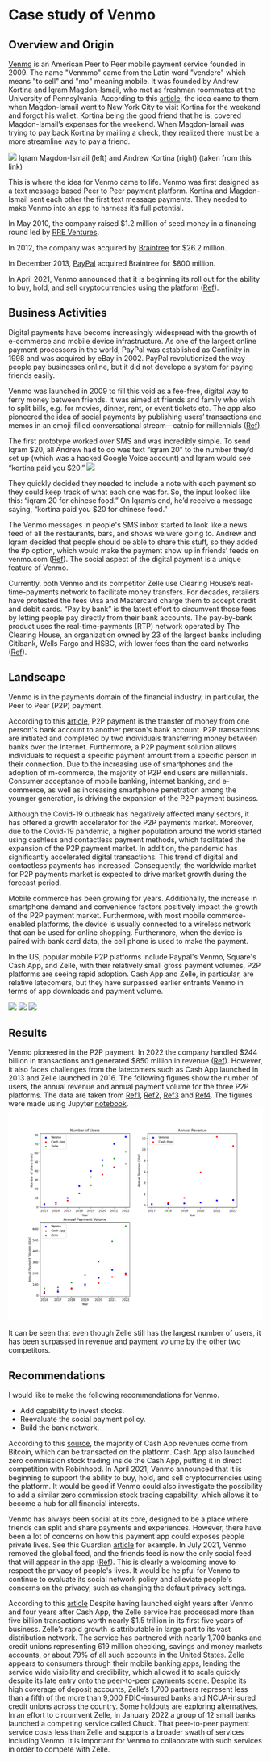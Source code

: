 # Case study of Venmo

## Overview and Origin
<!--
* What is the name of the company?

* When was the company incorporated?

* Who are the founders of the company?

* How did the idea for the company (or project) come about?

* How is the company funded? How much funding have they received?
-->
[Venmo](https://venmo.com/) is an American Peer to Peer mobile payment service founded in 2009. The name "Venmmo" came from the Latin word "vendere" which means "to sell" and "mo" meaning mobile. It was founded by Andrew Kortina and Iqram Magdon-Ismail, who met as freshman roommates at the University of Pennsylvania. According to this [article](https://medium.com/@telgar/venmo-the-wallet-of-the-future-d45900b6811b), the idea came to them when Magdon-Ismail went to New York City to visit Kortina for the weekend and forgot his wallet. Kortina being the good friend that he is, covered Magdon-Ismail’s expenses for the weekend. When Magdon-Ismail was trying to pay back Kortina by mailing a check, they realized there must be a more streamline way to pay a friend.

![](https://thehustle.co/wp-content/uploads/2017/10/Venmo-Founders.jpeg)
Iqram Magdon-Ismail (left) and Andrew Kortina (right) (taken from this [link](https://thehustle.co/how-venmo-started/))

This is where the idea for Venmo came to life. Venmo was first designed as a text message based Peer to Peer payment platform. Kortina and Magdon-Ismail sent each other the first text message payments. They needed to make Venmo into an app to harness it’s full potential. 

In May 2010, the company raised $1.2 million of seed money in a financing round led by [RRE Ventures](https://techcrunch.com/2010/09/16/venmo-1-2-million-iphone/).

In 2012, the company was acquired by [Braintree](https://www.businesswire.com/news/home/20120817005685/en/Braintree-Acquires-Mobile-Payments-Platform-Venmo) for $26.2 million.

In December 2013, [PayPal](https://www.businesswire.com/news/home/20131219005777/en/eBay-Completes-Acquisition-Global-Payments-Innovator-Braintree) acquired Braintree for $800 million.

In April 2021, Venmo announced that it is beginning its roll out for the ability to buy, hold, and sell cryptocurrencies using the platform ([Ref](https://techcrunch.com/2021/04/20/venmo-adds-support-for-buying-holding-and-selling-cryptocurrencies/)).

## Business Activities
<!--
* What specific financial problem is the company or project trying to solve?

* Who is the company's intended customer?  Is there any information about the market size of this set of customers?

* What solution does this company offer that their competitors do not or cannot offer? (What is the unfair advantage they utilize?)

* Which technologies are they currently using, and how are they implementing them? (This may take a little bit of sleuthing–– you may want to search the company’s engineering blog or use sites like StackShare to find this information.)
-->
Digital payments have become increasingly widespread with the growth of e-commerce and mobile device infrastructure. As one of the largest online payment processors in the world, PayPal was established as Confinity in 1998 and was acquired by eBay in 2002. PayPal revolutionized the way people pay businesses online, but it did not develope a system for paying friends easily. 

Venmo was launched in 2009 to fill this void as a fee-free, digital way to ferry money between friends. It was aimed at friends and family who wish to split bills, e.g. for movies, dinner, rent, or event tickets etc. The app also pioneered the idea of social payments by publishing users’ transactions and memos in an emoji-filled conversational stream—catnip for millennials ([Ref](https://www.fastcompany.com/40400786/how-peer-to-peer-payment-pioneer-venmo-grew-up-and-got-serious)).

The first prototype worked over SMS and was incredibly simple. To send Iqram $20, all Andrew had to do was text “iqram 20” to the number they’d set up (which was a hacked Google Voice account) and Iqram would see “kortina paid you $20.”
![](https://thehustle.co/wp-content/uploads/2016/02/venmosms-e1456552555294.png)

They quickly decided they needed to include a note with each payment so they could keep track of what each one was for. So, the input looked like this: “iqram 20 for chinese food.” On Iqram’s end, he’d receive a message saying, “kortina paid you $20 for chinese food.”

The Venmo messages in people's SMS inbox started to look like a news feed of all the restaurants, bars, and shows we were going to. Andrew and Iqram decided that people should be able to share this stuff, so they added the #p option, which would make the payment show up in friends’ feeds on venmo.com ([Ref](https://thehustle.co/how-venmo-started/)). The social aspect of the digital payment is a unique feature of Venmo. 

Currently, both Venmo and its competitor Zelle use Clearing House’s real-time-payments network to facilitate money transfers. For decades, retailers have protested the fees Visa and Mastercard charge them to accept credit and debit cards. “Pay by bank” is the latest effort to circumvent those fees by letting people pay directly from their bank accounts. The pay-by-bank product uses the real-time-payments (RTP) network operated by The Clearing House, an organization owned by 23 of the largest banks including Citibank, Wells Fargo and HSBC, with lower fees than the card networks ([Ref](https://www.forbes.com/sites/emilymason/2022/08/26/new-payment-service-using-same-tech-as-zelle-and-venmo-will-cut-out-visa-and-mastercard-fees/?sh=53ef73cd3343)).

## Landscape
<!--
* What domain of the financial industry is the company in?

* What have been the major trends and innovations of this domain over the last 5–10 years?

* What are the other major companies in this domain?
-->
Venmo is in the payments domain of the financial industry, in particular, the Peer to Peer (P2P) payment. 

According to this [article](https://www.linkedin.com/pulse/p2p-payment-market-size-share-demand-trends-analysis-forecast-ashley/?trk=pulse-article), P2P payment is the transfer of money from one person's bank account to another person's bank account. P2P transactions are initiated and completed by two individuals transferring money between banks over the Internet. Furthermore, a P2P payment solution allows individuals to request a specific payment amount from a specific person in their connection. Due to the increasing use of smartphones and the adoption of m-commerce, the majority of P2P end users are millennials. Consumer acceptance of mobile banking, internet banking, and e-commerce, as well as increasing smartphone penetration among the younger generation, is driving the expansion of the P2P payment business.

Although the Covid-19 outbreak has negatively affected many sectors, it has offered a growth accelerator for the P2P payments market. Moreover, due to the Covid-19 pandemic, a higher population around the world started using cashless and contactless payment methods, which facilitated the expansion of the P2P payment market. In addition, the pandemic has significantly accelerated digital transactions. This trend of digital and contactless payments has increased. Consequently, the worldwide market for P2P payments market is expected to drive market growth during the forecast period.

Mobile commerce has been growing for years. Additionally, the increase in smartphone demand and convenience factors positively impact the growth of the P2P payment market. Furthermore, with most mobile commerce-enabled platforms, the device is usually connected to a wireless network that can be used for online shopping. Furthermore, when the device is paired with bank card data, the cell phone is used to make the payment.

In the US, popular mobile P2P platforms include Paypal's Venmo, Square's Cash App, and Zelle, with their relatively small gross payment volumes, P2P platforms are seeing rapid adoption. Cash App and Zelle, in particular, are relative latecomers, but they have surpassed earlier entrants Venmo in terms of app downloads and payment volume.

[<img src="https://play-lh.googleusercontent.com/YAKMX5YFcuE8_NogkbM7gkqrhBY6CUefbpULAVnNZLSitbo9S3Dw2FIYNqhW0d5G94Y=w480-h960" width="15%">](https://venmo.com/) [<img src="https://play-lh.googleusercontent.com/6RcPDQwPihY591Axu7e6mHhMZ22Q-dqeI5z9GkJiu4Hc-Xha77E6uoeplstYuv5RcnE=w480-h960" width="15%">](https://cash.app/) [<img src="https://play-lh.googleusercontent.com/F4U2pL8z-Ic5FzCfe1xVXMWRvff6oEBIzDsyGRc4mE3bIUPiCfhuXXXvTOfcpVglKqs=w480-h960" width="15%">](https://www.zellepay.com/)

## Results
<!--
* What has been the business impact of this company so far?

* What are some of the core metrics that companies in this domain use to measure success? How is your company performing, based on these metrics?

* How is your company performing relative to competitors in the same domain?
-->
Venmo pioneered in the P2P payment. In 2022 the company handled $244 billion in transactions and generated $850 million in revenue ([Ref](https://www.businessofapps.com/data/venmo-statistics/)). However, it also faces challenges from the latecomers such as Cash App launched in 2013 and Zelle launched in 2016. The following figures show the number of users, the annual revenue and annual payment volume for the three P2P platforms. The data are taken from [Ref1](https://www.businessofapps.com/data/venmo-statistics/), [Ref2](https://www.businessofapps.com/data/cash-app-statistics/), [Ref3](https://buybitcoinworldwide.com/cash-app-statistics/) and [Ref4](https://www.insiderintelligence.com/chart/256010/us-peer-to-peer-p2p-mobile-payment-users-by-platform-2019-2026-millions). The figures were made using Jupyter [notebook](venmo_cash_zelle.ipynb).
![](venmo.png)

It can be seen that even though Zelle still has the largest number of users, it has been surpassed in revenue and payment volume by the other two competitors. 

## Recommendations
<!--
* If you were to advise the company, what products or services would you suggest they offer? (This could be something that a competitor offers, or use your imagination!)

* Why do you think that offering this product or service would benefit the company?

* What technologies would this additional product or service utilize?

* Why are these technologies appropriate for your solution?
-->
I would like to make the following recommendations for Venmo.

* Add capability to invest stocks. 
* Reevaluate the social payment policy. 
* Build the bank network. 

According to this [source](https://www.businessofapps.com/data/cash-app-statistics/), the majority of Cash App revenues come from Bitcoin, which can be transacted on the platform. Cash App also launched zero commission stock trading inside the Cash App, putting it in direct competition with Robinhood. In April 2021, Venmo announced that it is beginning to support the ability to buy, hold, and sell cryptocurrencies using the platform. It would be good if Venmo could also investigate the possibility to add a similar zero commission stock trading capability, which allows it to become a hub for all financial interests.

Venmo has always been social at its core, designed to be a place where friends can split and share payments and experiences. However, there have been a lot of concerns on how this payment app could exposes people private lives. See this Guardian [article](https://www.theguardian.com/world/2018/jul/17/venmo-payments-app-default-privacy-settings-public-information) for example. In July 2021, Venmo removed the global feed, and the friends feed is now the only social feed that will appear in the app ([Ref](https://newsroom.paypal-corp.com/07-20-2021-The-Venmo-App-You-Know-and-Love-Now-Has-a-New-Look-and-Feel)). This is clearly a welcoming move to respect the privacy of people's lives. It would be helpful for Venmo to continue to evaluate its social network policy and alleviate people's concerns on the privacy, such as changing the default privacy settings. 

According to this [article](https://www.forbes.com/sites/emilymason/2022/09/08/despite-a-late-start-bank-owned-zelle-moves-more-money-than-venmo-and-cash-app-combined/?sh=69b171369d3f) Despite having launched eight years after Venmo and four years after Cash App, the Zelle service has processed more than five billion transactions worth nearly $1.5 trillion in its first five years of business. Zelle’s rapid growth is attributable in large part to its vast distribution network. The service has partnered with nearly 1,700 banks and credit unions representing 619 million checking, savings and money markets accounts, or about 79% of all such accounts in the United States. Zelle appears to consumers through their mobile banking apps, lending the service wide visibility and credibility, which allowed it to scale quickly despite its late entry onto the peer-to-peer payments scene. Despite its high coverage of deposit accounts, Zelle’s 1,700 partners represent less than a fifth of the more than 9,000 FDIC-insured banks and NCUA-insured credit unions across the country. Some holdouts are exploring alternatives. In an effort to circumvent Zelle, in January 2022 a group of 12 small banks launched a competing service called Chuck. That peer-to-peer payment service costs less than Zelle and supports a broader swath of services including Venmo. It is important for Venmo to collaborate with such services in order to compete with Zelle. 